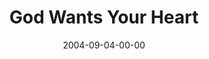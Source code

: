 ---
layout: message
category: message
series: "Life, The Universe and Everything"
title: "God Wants Your Heart"
date: 2004-09-04-00-00
message_id: 155
audio-description: "Life, The Universe and Everything"
audio: "http://www.crossroads.net/audio/2004/2004_08_Life/LTUAE_04_09-04-04_Heart.mp3"
audio-title: "God Wants Your Heart"
audio-duration: "39:33"
---
